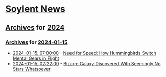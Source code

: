# [Soylent News](../../../README.md)

## [Archives](../../index.md) for [2024](../index.md)

### [Archives](../../index.md) for [2024-01-15](index.md)

* [2024-01-15, 07:00:00](https://soylentnews.org/article.pl?sid=24/01/13/2219219&from=rss) - [Need for Speed: How Hummingbirds Switch Mental Gears in Flight](https://soylentnews.org/article.pl?sid=24/01/13/2219219&from=rss)
* [2024-01-15, 02:22:00](https://soylentnews.org/article.pl?sid=24/01/13/2213201&from=rss) - [Bizarre Galaxy Discovered With Seemingly No Stars Whatsoever](https://soylentnews.org/article.pl?sid=24/01/13/2213201&from=rss)
